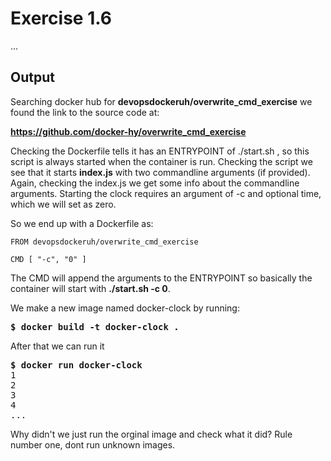 # Exercise 1.6

...

## Output

Searching docker hub for **devopsdockeruh/overwrite_cmd_exercise** we found the link to the source code at:

**https://github.com/docker-hy/overwrite_cmd_exercise**

Checking the Dockerfile tells it has an ENTRYPOINT of ./start.sh , so this script is always started when the container is run.
Checking the script we see that it starts **index.js** with two commandline arguments (if provided).
Again, checking the index.js we get some info about the commandline arguments. Starting the clock requires an argument of -c 
and optional time, which we will set as zero.  

So we end up with a Dockerfile as:  
```
FROM devopsdockeruh/overwrite_cmd_exercise

CMD [ "-c", "0" ]
```

The CMD will append the arguments to the ENTRYPOINT so basically the container will start with <b>./start.sh -c 0</b>.

We make a new image named docker-clock by running:
<pre>
<b>$ docker build -t docker-clock .</b>
</pre>

After that we can run it
<pre>
<b>$ docker run docker-clock</b>
1
2
3
4
...
</pre>

Why didn't we just run the orginal image and check what it did? Rule number one, dont run unknown images.
